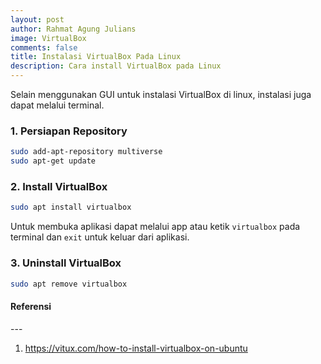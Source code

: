```yaml
---
layout: post
author: Rahmat Agung Julians
image: VirtualBox
comments: false
title: Instalasi VirtualBox Pada Linux
description: Cara install VirtualBox pada Linux
---
```



Selain menggunakan GUI untuk instalasi VirtualBox di linux, instalasi juga dapat melalui terminal.

### 1. Persiapan Repository
```bash
sudo add-apt-repository multiverse
sudo apt-get update
```

### 2. Install VirtualBox
```bash
sudo apt install virtualbox
```

Untuk membuka aplikasi dapat melalui app atau ketik `virtualbox` pada terminal dan `exit` untuk keluar dari aplikasi.

### 3. Uninstall VirtualBox
```bash
sudo apt remove virtualbox
```

<h4><b>Referensi</b></h4> 
--- 
<ol class="referensi">
    <li>
        <a href="https://vitux.com/how-to-install-virtualbox-on-ubuntu">https://vitux.com/how-to-install-virtualbox-on-ubuntu</a>
    </li>
</ol>